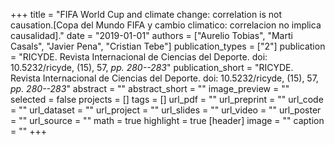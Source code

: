 +++
title = "FIFA World Cup and climate change: correlation is not causation.[Copa del Mundo FIFA y cambio climatico: correlacion no implica causalidad]."
date = "2019-01-01"
authors = ["Aurelio Tobias", "Marti Casals", "Javier Pena", "Cristian Tebe"]
publication_types = ["2"]
publication = "RICYDE. Revista Internacional de Ciencias del Deporte. doi: 10.5232/ricyde, (15), 57, _pp. 280--283_"
publication_short = "RICYDE. Revista Internacional de Ciencias del Deporte. doi: 10.5232/ricyde, (15), 57, _pp. 280--283_"
abstract = ""
abstract_short = ""
image_preview = ""
selected = false
projects = []
tags = []
url_pdf = ""
url_preprint = ""
url_code = ""
url_dataset = ""
url_project = ""
url_slides = ""
url_video = ""
url_poster = ""
url_source = ""
math = true
highlight = true
[header]
image = ""
caption = ""
+++
